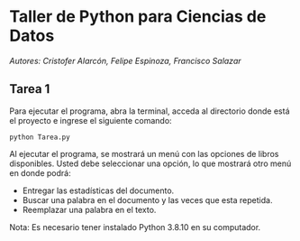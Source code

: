 # Taller de Python para Ciencias de Datos

*Autores: Cristofer Alarcón, Felipe Espinoza, Francisco Salazar*

## Tarea 1

Para ejecutar el programa, abra la terminal, acceda al directorio donde está el proyecto e ingrese el siguiente comando:

```
python Tarea.py
```

Al ejecutar el programa, se mostrará un menú con las opciones de libros disponibles.
Usted debe seleccionar una opción, lo que mostrará otro menú en donde podrá:
- Entregar las estadísticas del documento.
- Buscar una palabra en el documento y las veces que esta repetida.
- Reemplazar una palabra en el texto.

Nota: Es necesario tener instalado Python 3.8.10 en su computador.
